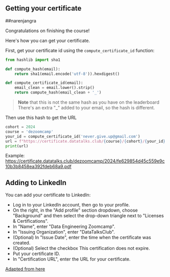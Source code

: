 ## Getting your certificate
##narenjangra

Congratulations on finishing the course!

Here's how you can get your certificate.

First, get your certificate id using the `compute_certificate_id` function:

```python
from hashlib import sha1

def compute_hash(email):
    return sha1(email.encode('utf-8')).hexdigest()

def compute_certificate_id(email):
    email_clean = email.lower().strip()
    return compute_hash(email_clean + '_')
```

> **Note** that this is not the same hash as you have on the leaderboard
> There's an extra "_" added to your email, so the hash is different.


Then use this hash to get the URL

```python
cohort = 2024
course = 'dezoomcamp'
your_id = compute_certificate_id('never.give.up@gmail.com')
url = f"https://certificate.datatalks.club/{course}/{cohort}/{your_id}.pdf"
print(url)
```

Example: https://certificate.datatalks.club/dezoomcamp/2024/fe629854d45c559e9c10b3b8458ea392fdeb68a9.pdf


## Adding to LinkedIn

You can add your certificate to LinkedIn:

* Log in to your LinkedIn account, then go to your profile.
* On the right, in the "Add profile" section dropdown, choose "Background" and then select the drop-down triangle next to "Licenses & Certifications".
* In "Name", enter "Data Engineering Zoomcamp".
* In "Issuing Organization", enter "DataTalksClub".
* (Optional) In "Issue Date", enter the time when the certificate was created.
* (Optional) Select the checkbox This certification does not expire. 
* Put your certificate ID.
* In "Certification URL", enter the URL for your certificate.

[Adapted from here](https://support.edx.org/hc/en-us/articles/206501938-How-can-I-add-my-certificate-to-my-LinkedIn-profile-)
